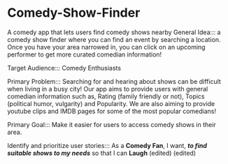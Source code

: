 # Comedy-Show-Finder
A comedy app that lets users find comedy shows nearby
General Idea:::
a comedy show finder where you can find an event by searching a location. Once you have your area narrowed in, you can click on an  upcoming performer to  get more curated comedian information!

Target Audience:::
Comedy Enthusiasts

Primary Problem:::
Searching for and hearing about shows can be difficult when living in a busy city! Our app aims to provide users with general comedian information such as, Rating (family friendly or not), Topics (political humor, vulgarity) and Popularity. We are also aiming to provide youtube clips and IMDB pages for some of the most popular comedians!

Primary Goal:::
Make it easier for users to access comedy shows in their area.


Identify and prioritize user stories:::
As a __Comedy Fan__, I want, ___to find suitable shows to my needs___ so that I can ____Laugh____ (edited) (edited) 
